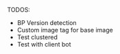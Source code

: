 TODOS:

- BP Version detection
- Custom image tag for base image
- Test clustered
- Test with client bot
